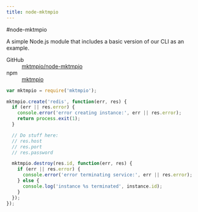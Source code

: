 ```yaml
---
title: node-mktmpio
---
```

#node-mktmpio

A simple Node.js module that includes a basic version of our CLI as an example.

<dl>
  <dt>GitHub</dt>
  <dd><a href="https://github.com/mktmpio/node-mktmpio">mktmpio/node-mktmpio</a></dd>
  <dt>npm</dt>
  <dd><a href="https://www.npmjs.com/package/mktmpio">mktmpio</a></dd>
</dl>

```js
var mktmpio = require('mktmpio');

mktmpio.create('redis', function(err, res) {
  if (err || res.error) {
    console.error('error creating instance:', err || res.error);
    return process.exit(1);
  }

  // Do stuff here:
  // res.host
  // res.port
  // res.password

  mktmpio.destroy(res.id, function(err, res) {
    if (err || res.error) {
      console.error('error terminating service:', err || res.error);
    } else {
      console.log('instance %s terminated', instance.id);
    }
  });
});
```

